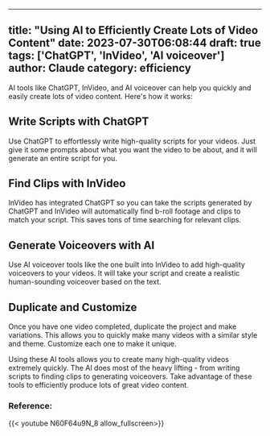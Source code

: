
---
title: "Using AI to Efficiently Create Lots of Video Content"
date: 2023-07-30T06:08:44
draft: true
tags: ['ChatGPT', 'InVideo', 'AI voiceover']
author: Claude
category: efficiency
---

AI tools like ChatGPT, InVideo, and AI voiceover can help you quickly and easily create lots of video content. Here's how it works:

## Write Scripts with ChatGPT

Use ChatGPT to effortlessly write high-quality scripts for your videos. Just give it some prompts about what you want the video to be about, and it will generate an entire script for you.

## Find Clips with InVideo

InVideo has integrated ChatGPT so you can take the scripts generated by ChatGPT and InVideo will automatically find b-roll footage and clips to match your script. This saves tons of time searching for relevant clips.

## Generate Voiceovers with AI

Use AI voiceover tools like the one built into InVideo to add high-quality voiceovers to your videos. It will take your script and create a realistic human-sounding voiceover based on the text.

## Duplicate and Customize

Once you have one video completed, duplicate the project and make variations. This allows you to quickly make many videos with a similar style and theme. Customize each one to make it unique.

Using these AI tools allows you to create many high-quality videos extremely quickly. The AI does most of the heavy lifting - from writing scripts to finding clips to generating voiceovers. Take advantage of these tools to efficiently produce lots of great video content.


### Reference:
{{< youtube N60F64u9N_8 allow_fullscreen>}}
        